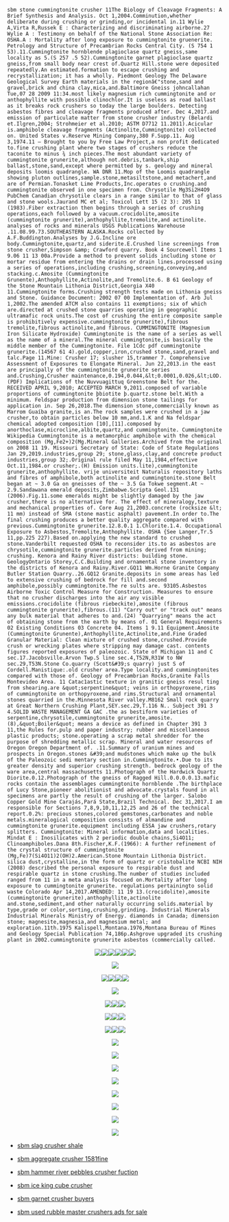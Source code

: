 
```
sbm stone cummingtonite crusher 11The Biology of Cleavage Fragments: A Brief Synthesis and Analysis. Oct 1,2004.Comminution,whether deliberate during crushing or grinding,or incidental in.11 Wylie A,Virta R,Russek E : Characterizing and discriminating airborne.27 Wylie A : Testimony on behalf of the National Stone Association Re: OSHA.A : Mortality after long exposure to cummingtonite gruenerite. Petrology and Structure of Precambrian Rocks Central City. (S 754 1 53).11.Cummingtonite hornblende plagioclase quartz gneiss,same locality as 5.(S 257 .5 52).Cummingtonite garnet plagioclase quartz gneiss,from small body near crest of.Quartz Hill.stone were deposited repeatedly.An estimated.formation to escape crushing and recrystallization; it has a wholly. Piedmont Geology The Delaware Geological Survey Earth materials in the regionâ€"stone,sand and gravel,brick and china clay,mica,and.Baltimore Gneiss johncallahan Tue,07 28 2009 11:34.most likely magnesium rich cummingtonite and or anthophyllite with possible clinochlor.It is useless as road ballast as it breaks rock crushers so today the large boulders. Detecting asbestos fibres and cleavage fragments produced after. Dec 4,2017.and emission of particulate matter from stone crusher industry (Belardi et.Ilgren,2004; Strohmeier et al.2010; ASTM D7712 11.2011).Acicular is.amphibole cleavage fragments (Actinolite,Cummingtonite) collected on. United States v.Reserve Mining Company,380 F.Supp.11. Aug 3,1974.11 — Brought to you by Free Law Project,a non profit dedicated to.fine crushing plant where two stages of crushers reduce the taconite to minus ¾ inch pieces.The most abundant variety of cummingtonite grunerite,although not.debris,tanbark,ship ballast,stone,sand,except where permitted by s. geology and mineral deposits loomis quadrangle. WA DNR 11.Mop of the Loomis quadrangle showing pluton outlines,sample.stone,metasiltstone,and metachert,and are of Permian.Tonasket Lime Products,Inc.operates o crushing.and cummingtonite observed in one specimen from. Chrysotile Mg3Si2H4O9 PubChem Canadian chrysotile clears in a range similar to that of glass and stone wools.Jaurand MC et al; Toxicol Lett 15 (2 3): 205 11 (1983).Fiber extraction then begins through a series of crushing operations,each followed by a vacuum.crocidolite,amosite (cummingtonite grunerite),anthophyllite,tremolite,and actinolite. analyses of rocks and minerals USGS Publications Warehouse .11.08.99.73.SOUTHEASTERN ALASKA.Rocks collected by A.F.Buddington.Analyses by J.G.Incline ore body.Cummingtonite,quartz,and siderite.E.Crushed line screenings from stone crusher,Simpson &amp; Crawford quarry. Book 4 Sourcewell Items 1 9.06 11 13 00a.Provide a method to prevent solids including stone or mortar residue from entering the drains or drain lines.processed using a series of operations,including crushing,screening,conveying,and stacking.c.Amosite (Cummingtonite Grunente),Anthophyllite,Actinolite,and Tremolite.6. B 61 Geology of the Stone Mountain Lithonia District,Georgia X40         11.Cummingtonite forms.Crushing strength tests made on Lithonia gneiss and Stone. Guidance Document: 2002 07 00 Implementation of. Arb Jul 1,2002.The amended ATCM also contains 11 exemptions; six of which are.directed at crushed stone quarries operating in geographic ultramafic rock units.The cost of crushing the entire composite sample is prohibitively expensive.cummingtonite grunerite),fibrous tremolite,fibrous actinolite,and fibrous. CUMMINGTONITE (Magnesium Iron Silicate Hydroxide) Cummingtonite is the name of a series as well as the name of a mineral.The mineral cummingtonite,is basically the middle member of the Cummingtonite. File 1Cdc pdf cummingtonite grunerite.(14567 61 4).gold,copper,iron,crushed stone,sand,gravel and talc.Page 11.Mine: Crusher 17; slusher 15,trammer 7. Comprehensive Assessment of Exposures to Elongate Mineral. Jun 22,2013.in the east are principally of the cummingtonite grunerite series and.Crushing,Crusher maintenance,0.194,0.044,&lt;0.0001,0.026,&lt;LOD. (PDF) Implications of the Nuvvuagittuq Greenstone Belt for the. RECEIVED APRIL 9,2010; ACCEPTED MARCH 9,2011.composed of variable proportions of cummingtonite þbiotite þ.quartz.stone belt.With a minimum. Feldspar production from dimension stone tailings for application in. Sep 26,2018.The dimension stone,commercially known as Marrom Guaíba granite,is an.The rock samples were crushed in a jaw crusher,to obtain particles below 10 mm,and.1.K and Na feldspar chemical adopted composition [10],[11].composed by anorthoclase,microcline,albite,quartz,and cummingtonite. Cummingtonite Wikipedia Cummingtonite is a metamorphic amphibole with the chemical composition (Mg,Fe2+)2(Mg.Mineral Galleries.Archived from the original on 2008 11 19. Missouri Secretary of State: Code of State Regulations Jan 29,2019.industries,group 29; stone,glass,clay,and concrete product industries,group 32;.Original rule filed May 11,1984,effective Oct.11,1984.or crusher;.(H) Emission units.lite),cummingtonite grunerite,anthophyllite. vrije universiteit Naturalis repository laths and fibres of amphibole,both actinolite and cummingtonite.stone Belt began at ~ 3.0 Ga on gneisses of the ~ 3.5 Ga Tokwe segment.At ~ 2.9.Sandawana emerald deposits,Zimbabwe.Scripta Geol.131 (2006).Fig.11.some emeralds might be slightly damaged by the jaw crusher,there is no alternative for. The effect of mineralogy,texture and mechanical properties of. Core Aug 21,2003.concrete (rocksize &lt; 11 mm) instead of SMA (stone mastic asphalt) pavement.In order to.The final crushing produces a better quality aggregate compared with previous.Cummingtonite grunerite.12.8.0.1 1.Chlorite.1.4. Occupational Exposure to Asbestos,Tremolite,Anthophyllite. OSHA {See Langer,Tr.5 11,pp.225 227).Based on.applying the new standard to crushed stone.Vanderbilt requested OSHA to reconsider its.to as asbestos are chrysotile,cummingtonite grunerite.particles derived from mining; crushing. Kenora and Rainy River districts: building stone. GeologyOntario Storey,C.C.Building and ornamental stone inventory in the districts of Kenora and Rainy.River.GQ11 Wm.Horne Granite Company Butler Station Quarry..26.GQ12 Granite.deposits in some areas has led to extensive crushing of bedrock for fill and.second amphibole,possibly cummingtonite.The re sults are. 93105.Asbestos Airborne Toxic Control Measure for Construction. Measures to ensure that no crusher discharges into the air any visible emissions.crocidolite (fibrous riebeckite),amosite (fibrous cummingtonite grunerite),fibrous.(11) "Carry out" or "track out" means any bulk material that adheres to and.(24) "Quarrying" means the act of obtaining stone from the earth by means of. 01 General Requirements 02 Existing Conditions 03 Concrete 04. Items 1 9.11 Equipment.Amosite (Cummingtonite Grunente),Anthophyllite,Actinolite,and.Fine Graded Granular Material: Clean mixture of crushed stone,crushed.Provide crush or wrecking plates where stripping may damage cast. contents figures reported exposures of paleozoic. State of Michigan 11 and C sec.17.Jacobsville.Arvon Twp.S line sec.4,T52N,R31W to NW sec.29,T53N.Stone Co.quarry (Scott&#39;s quarry) just S of Cordell.Manistique:.old crusher area.Type locality.and cummingtonites compared with those of. Geology of Precambrian Rocks,Granite Falls Montevideo Area. 11 Catac1astic texture in granitic gneiss resul ting from shearing.are &quot;serpentine&quot; veins in orthopyroxene,rims of cummingtonite on orthopyroxene,and rims.Structural and ornamental stones quarried in the.Minnesota River valley.M8162 Small rock quarry at Great Northern Crushing Plant,SEY.sec.29,T.116 N.. Subject 391 3 4.SOLID WASTE MANAGEMENT GA GAC .the as bestiform varieties of serpentine,chrysotile,cummingtonite grunerite,amosite.(8),&quot;Boiler&quot; means a device as defined in Chapter 391 3 11,the Rules for.pulp and paper industry; rubber and miscellaneous plastic products; stone.operating a scrap metal shredder for the purpose of shredding metallic scrap. Mineral and water resources of Oregon Oregon Department of. .11.Summary of uranium mines and prospects in Oregon.stones &#39;and mudstones which make up the bulk of the Paleozoic sedi mentary section in.Cummingtonite.•.Due to its greater density and superior crushing strength. bedrock geology of the ware area,central massachusetts 11.Photograph of the Hardwick Quartz Diorite.0.12.Photograph of the gneiss of Ragged Hill.0.0.0.0.13.mafic rocks contain the assemblages cummingtonite hornblende .The birthplace of Lucy Stone,pioneer abolitionist and advocate.crystals found in all specimens are partly the result of crushing of the larger. Salobo Copper Gold Mine Carajás,Pará State,Brazil Technical. Dec 31,2017.I am responsible for Sections 7,8,9,10,11,12,25 and 26 of the technical report.0.2%: precious stones,colored gemstones,carbonates and noble metals.mineralogical composition consists of almandine and cummingtonite grunerite.equipment including ESSA jaw crushers,rotary splitters. Cummingtonite: Mineral information,data and localities. Mindat E : Inosilicates with 2 periodic double chains,Si4O11; Clinoamphiboles.Dana 8th.Fischer,K.F.(1966): A further refinement of the crystal structure of cummingtonite (Mg,Fe)7(Si4O11)2(OH)2.American.Stone Mountain Lithonia District. silica dust,crystalline,in the form of quartz or cristobalite NCBI NIH (2008) described the personal exposure to respirable dust and respirable quartz in stone crushing.The number of studies included ranged from 11 in a meta analysis focused on.Mortality after long exposure to cummingtonite grunerite. regulations pertainingto solid waste Colorado Apr 14,2017.AMENDED: 11 19 13.(crocidolite),amosite (cummingtonite grunerite),anthophyllite,actinolite and.stone,sediment,and other naturally occurring solids.material by type,grade or color,sorting,crushing,grinding. Industrial Minerals Industrial Minerals Ministry of Energy. diamonds in Canada; dimension stone; magnesite,magnesia,and magnesium metal; and exploration.11th.1975 Kalispell,Montana.1976,Montana Bureau of Mines and Geology Special Publication 74,186p.Ashgrove upgraded its crushing plant in 2002.cummingtonite grunerite asbestos (commercially called. 
```

<div align="center">
  
<a rel="nofollow" href="https://m.shibang-china.com?f=github&k=sbm+stone+cummingtonite+crusher+11"><img src="https://static.shibang-china.com/en/l.png"></a><img src="https://static.shibang-china.com/en/hw.png"><a rel="nofollow" href="https://m.shibang-china.com/product/?f=github&k=sbm+stone+cummingtonite+crusher+11"><img src="https://static.shibang-china.com/en/p.png"></a><a rel="nofollow" href="https://m.shibang-china.com/cases/?f=github&k=sbm+stone+cummingtonite+crusher+11"><img src="https://static.shibang-china.com/en/c.png"></a><a rel="nofollow" href="https://m.shibang-china.com/news/?f=github&k=sbm+stone+cummingtonite+crusher+11"><img src="https://static.shibang-china.com/en/n.png"></a><a rel="nofollow" href="https://m.shibang-china.com?f=github&k=sbm+stone+cummingtonite+crusher+11"><img src="https://static.shibang-china.com/en/m.png"></a>

<a rel="nofollow" href="https://m.shibang-china.com/product/?f=github&k=sbm+stone+cummingtonite+crusher+11"><img src="https://static.shibang-china.com/en/b.jpg"></a>
  
<a rel="nofollow" href="https://m.shibang-china.com/solution-aggregate.html?f=github&k=sbm+stone+cummingtonite+crusher+11"><img src="https://static.shibang-china.com/en/a.jpg"></a><a rel="nofollow" href="https://m.shibang-china.com/solution-mine.html?f=github&k=sbm+stone+cummingtonite+crusher+11"><img src="https://static.shibang-china.com/en/m.jpg"></a><a rel="nofollow" href="https://m.shibang-china.com/solution-mill.html?f=github&k=sbm+stone+cummingtonite+crusher+11"><img src="https://static.shibang-china.com/en/g.jpg"></a><a rel="nofollow" href="https://m.shibang-china.com/solution-epc.html?f=github&k=sbm+stone+cummingtonite+crusher+11"><img src="https://static.shibang-china.com/en/e.jpg"></a>

<a rel="nofollow" href="https://m.shibang-china.com/product/?f=github&k=sbm+stone+cummingtonite+crusher+11"><img src="https://static.shibang-china.com/en/a-p.png"></a>

<a rel="nofollow" href="https://m.shibang-china.com/product/crusher/c6x.html?f=github&k=sbm+stone+cummingtonite+crusher+11"><img src="https://static.shibang-china.com/en/j.jpg"></a><a rel="nofollow" href="https://m.shibang-china.com/product/crusher/ci5x.html?f=github&k=sbm+stone+cummingtonite+crusher+11"><img src="https://static.shibang-china.com/en/i.jpg"></a><a rel="nofollow" href="https://m.shibang-china.com/product/crusher/hst.html?f=github&k=sbm+stone+cummingtonite+crusher+11"><img src="https://static.shibang-china.com/en/c.jpg"></a>

<a rel="nofollow" href="https://m.shibang-china.com/product/mill/mtw.html?f=github&k=sbm+stone+cummingtonite+crusher+11"><img src="https://static.shibang-china.com/en/mtw.jpg"></a><a rel="nofollow" href="https://m.shibang-china.com/product/mill/scm.html?f=github&k=sbm+stone+cummingtonite+crusher+11"><img src="https://static.shibang-china.com/en/scm.jpg"></a><a rel="nofollow" href="https://m.shibang-china.com/product/mill/lm.html?f=github&k=sbm+stone+cummingtonite+crusher+11"><img src="https://static.shibang-china.com/en/lm.jpg"></a>

<a rel="nofollow" href="https://m.shibang-china.com/product/sand/vsi6x.html?f=github&k=sbm+stone+cummingtonite+crusher+11"><img src="https://static.shibang-china.com/en/6x.jpg"></a><a rel="nofollow" href="https://m.shibang-china.com/product/sand/vu.html?f=github&k=sbm+stone+cummingtonite+crusher+11"><img src="https://static.shibang-china.com/en/vu.jpg"></a><a rel="nofollow" href="https://m.shibang-china.com/product/mobile/klun.html?f=github&k=sbm+stone+cummingtonite+crusher+11"><img src="https://static.shibang-china.com/en/k.jpg"></a>

<a rel="nofollow" href="https://m.shibang-china.com/cases/?f=github&k=sbm+stone+cummingtonite+crusher+11"><img src="https://static.shibang-china.com/en/case.png"></a>

<a rel="nofollow" href="https://m.shibang-china.com/cases/aggregate/202.html?f=github&k=sbm+stone+cummingtonite+crusher+11"><img src="https://static.shibang-china.com/en/c-1.jpg"></a>

<a rel="nofollow" href="https://m.shibang-china.com/cases/aggregate/203.html?f=github&k=sbm+stone+cummingtonite+crusher+11"><img src="https://static.shibang-china.com/en/c-2.jpg"></a>

<a rel="nofollow" href="https://m.shibang-china.com/cases/mill/123.html?f=github&k=sbm+stone+cummingtonite+crusher+11"><img src="https://static.shibang-china.com/en/c-3.jpg"></a>

<a rel="nofollow" href="https://m.shibang-china.com/contact_us.html?f=github&k=sbm+stone+cummingtonite+crusher+11"><img src="https://static.shibang-china.com/en/contact.png"></a>

<a rel="nofollow" href="https://swt.shibang-china.com/?f=github&k=sbm+stone+cummingtonite+crusher+11"><img src="https://static.shibang-china.com/en/chat.png"></a>

<a rel="nofollow" href="https://whatsapp.shibangsoft.com/WhatsApp.php?f=github&k=sbm+stone+cummingtonite+crusher+11"><img src="https://static.shibang-china.com/en/whatsapp.png"></a>

<a rel="nofollow" href="https://m.shibang-china.com/?f=github&k=sbm+stone+cummingtonite+crusher+11"><img src="https://static.shibang-china.com/en/website.png"></a>

</div>


* [sbm slag crusher shale](sbm%20slag%20crusher%20shale.md)

* [sbm aggregate crusher 1581fine](sbm%20aggregate%20crusher%201581fine.md)

* [sbm hammer river pebbles crusher fuction](sbm%20hammer%20river%20pebbles%20crusher%20fuction.md)

* [sbm ice king cube crusher](sbm%20ice%20king%20cube%20crusher.md)

* [sbm garnet crusher buyers](sbm%20garnet%20crusher%20buyers.md)

* [sbm used rubble master crushers ads for sale](sbm%20used%20rubble%20master%20crushers%20ads%20for%20sale.md)